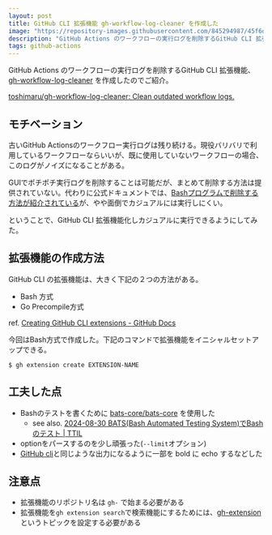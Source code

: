 ```yaml
---
layout: post
title: GitHub CLI 拡張機能 gh-workflow-log-cleaner を作成した
image: "https://repository-images.githubusercontent.com/845294987/45f6dc68-5845-4ea2-b17c-1cdb4c011090"
description: "GitHub Actions のワークフローの実行ログを削除するGitHub CLI 拡張機能、gh-workflow-log-cleaner を作成したのでご紹介。toshimaru/gh-workflow-log-cleaner: Clean outdated workflow logs."
tags: github-actions
---
```


GitHub Actions のワークフローの実行ログを削除するGitHub CLI 拡張機能、[gh-workflow-log-cleaner](https://github.com/toshimaru/gh-workflow-log-cleaner?tab=readme-ov-file) を作成したのでご紹介。

[toshimaru/gh-workflow-log-cleaner: Clean outdated workflow logs.](https://github.com/toshimaru/gh-workflow-log-cleaner?tab=readme-ov-file)

## モチベーション

古いGitHub Actionsのワークフロー実行ログは残り続ける。現役バリバリで利用しているワークフローならいいが、既に使用していないワークフローの場合、このログがノイズになることがある。

GUIでポチポチ実行ログを削除することは可能だが、まとめて削除する方法は提供されていない。代わりに公式ドキュメントでは、[Bashプログラムで削除する方法が紹介されている](https://docs.github.com/en/actions/monitoring-and-troubleshooting-workflows/monitoring-workflows/using-workflow-run-logs#deleting-logs-programmatically)が、やや面倒でカジュアルには実行しにくい。

ということで、GitHub CLI 拡張機能化しカジュアルに実行できるようにしてみた。

## 拡張機能の作成方法

GitHub CLI の拡張機能は、大きく下記の２つの方法がある。

- Bash 方式
- Go Precompile方式

ref. [Creating GitHub CLI extensions - GitHub Docs](https://docs.github.com/en/github-cli/github-cli/creating-github-cli-extensions)

今回はBash方式で作成した。下記のコマンドで拡張機能をイニシャルセットアップできる。

```console
$ gh extension create EXTENSION-NAME
```

## 工夫した点

- Bashのテストを書くために [bats-core/bats-core](https://github.com/bats-core/bats-core) を使用した
  - see also. [2024-08-30 BATS(Bash Automated Testing System)でBashのテスト \| TTIL](https://til.toshimaru.net/2024-08-30)
- optionをパースするのを少し頑張った(`--limit`オプション)
- [GitHub cli](https://github.com/cli/cli)と同じような出力になるように一部を bold に echo するなどした

## 注意点

- 拡張機能のリポジトリ名は `gh-` で始まる必要がある
- 拡張機能を`gh extension search`で検索機能にするためには、[gh-extension](https://github.com/topics/gh-extension)というトピックを設定する必要がある
